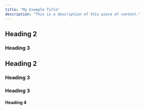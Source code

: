 ```yaml
---
title: "My Example Title"
description: "This is a description of this piece of content."
---
```


## Heading 2

### Heading 3

## Heading 2

### Heading 3
### Heading 3
#### Heading 4

